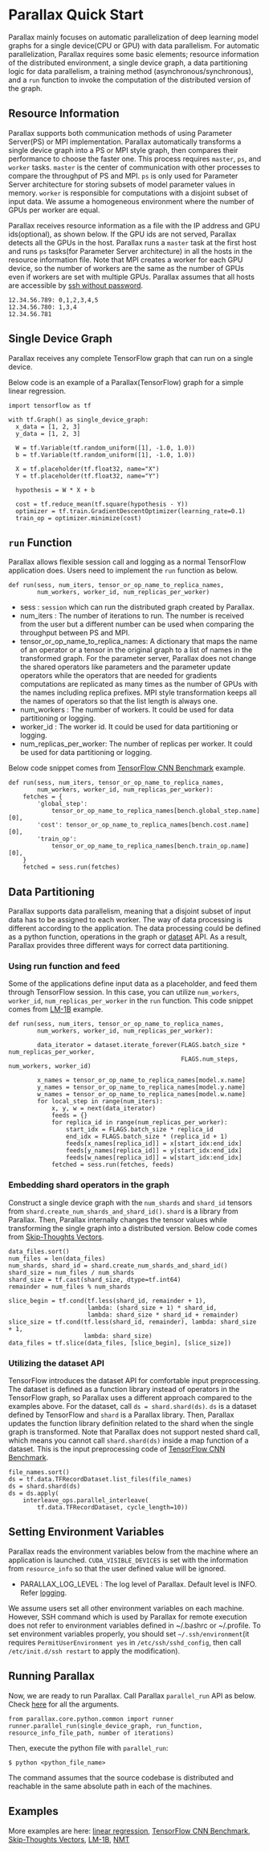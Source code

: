 # Parallax Quick Start
Parallax mainly focuses on automatic parallelization of deep learning model graphs for a single device(CPU or GPU) with data parallelism. For automatic parallelization, Parallax requires some basic elements; resource information of the distributed environment, a single device graph, a data partitioning logic for data parallelism, a training method (asynchronous/synchronous), and a `run` function to invoke the computation of the distributed version of the graph.

## Resource Information
Parallax supports both communication methods of using Parameter Server(PS) or MPI implementation. Parallax automatically transforms a single device graph into a PS or MPI style graph, then compares their performance to choose the faster one. This process requires `master`, `ps`, and `worker` tasks. `master` is the center of communication with other processes to compare the throughput of PS and MPI. `ps` is only used for Parameter Server architecture for storing subsets of model parameter values in memory. `worker` is responsible for computations with a disjoint subset of input data. We assume a homogeneous environment where the number of GPUs per worker are equal.

Parallax receives resource information as a file with the IP address and GPU ids(optional), as shown below. If the GPU ids are not served, Parallax detects all the GPUs in the host. Parallax runs a `master` task at the first host and runs `ps` tasks(for Parameter Server architecture) in all the hosts in the resource information file.
Note that MPI creates a worker for each GPU device, so the number of workers are the same as the number of GPUs even if workers are set with multiple GPUs. Parallax assumes that all hosts are accessible by [ssh without password](http://www.linuxproblem.org/art_9.html).
```shell
12.34.56.789: 0,1,2,3,4,5
12.34.56.780: 1,3,4
12.34.56.781
```

## Single Device Graph
Parallax receives any complete TensorFlow graph that can run on a single device.

Below code is an example of a Parallax(TensorFlow) graph for a simple linear regression.
```shell
import tensorflow as tf

with tf.Graph() as single_device_graph:
  x_data = [1, 2, 3]
  y_data = [1, 2, 3]

  W = tf.Variable(tf.random_uniform([1], -1.0, 1.0))
  b = tf.Variable(tf.random_uniform([1], -1.0, 1.0))

  X = tf.placeholder(tf.float32, name="X")
  Y = tf.placeholder(tf.float32, name="Y")

  hypothesis = W * X + b

  cost = tf.reduce_mean(tf.square(hypothesis - Y))
  optimizer = tf.train.GradientDescentOptimizer(learning_rate=0.1)
  train_op = optimizer.minimize(cost)
```

## `run` Function
Parallax allows flexible session call and logging as a normal TensorFlow application does. Users need to implement the `run` function as below.
```shell
def run(sess, num_iters, tensor_or_op_name_to_replica_names,
        num_workers, worker_id, num_replicas_per_worker)
```
* sess : `session` which can run the distributed graph created by Parallax.
* num_iters : The number of iterations to run. The number is received from the user but a different number can be used when comparing the throughput between PS and MPI.
* tensor_or_op_name_to_replica_names: A dictionary that maps the name of an operator or a tensor in the original graph to a list of names in the transformed graph. For the parameter server, Parallax does not change the shared operators like parameters and the parameter update operators while the operators that are needed for gradients computations are replicated as many times as the number of GPUs with the names including replica prefixes. MPI style transformation keeps all the names of operators so that the list length is always one.
* num_workers : The number of workers. It could be used for data partitioning or logging.
* worker_id : The worker id. It could be used for data partitioning or logging.
* num_replicas_per_worker: The number of replicas per worker. It could be used for data partitioning or logging.

Below code snippet comes from [TensorFlow CNN Benchmark](https://github.com/snuspl/parallax/blob/master/parallax/parallax/examples/tf_cnn_benchmarks/CNNBenchmark_distributed_driver.py) example.
```shell
def run(sess, num_iters, tensor_or_op_name_to_replica_names,
        num_workers, worker_id, num_replicas_per_worker):
	fetches = {
		'global_step':
			tensor_or_op_name_to_replica_names[bench.global_step.name][0],
		'cost': tensor_or_op_name_to_replica_names[bench.cost.name][0],
		'train_op':
			tensor_or_op_name_to_replica_names[bench.train_op.name][0],
	}
	fetched = sess.run(fetches)
```

## Data Partitioning
Parallax supports data parallelism, meaning that a disjoint subset of input data has to be assigned to each worker. The way of data processing is different according to the application. The data processing could be defined as a python function, operations in the graph or [dataset](https://www.tensorflow.org/api_docs/python/tf/data/Dataset) API. As a result, Parallax provides three different ways for correct data partitioning.

### Using run function and feed
Some of the applications define input data as a placeholder, and feed them through TensorFlow session. In this case, you can utilize `num_workers`, `worker_id`, `num_replicas_per_worker` in the `run` function. This code snippet comes from [LM-1B](https://github.com/snuspl/parallax/blob/master/parallax/parallax/examples/lm1b/lm1b_distributed_driver.py) example.

```shell
def run(sess, num_iters, tensor_or_op_name_to_replica_names,
        num_workers, worker_id, num_replicas_per_worker):

        data_iterator = dataset.iterate_forever(FLAGS.batch_size * num_replicas_per_worker,
                                                FLAGS.num_steps, num_workers, worker_id)

        x_names = tensor_or_op_name_to_replica_names[model.x.name]
        y_names = tensor_or_op_name_to_replica_names[model.y.name]
        w_names = tensor_or_op_name_to_replica_names[model.w.name]
        for local_step in range(num_iters):
            x, y, w = next(data_iterator)
            feeds = {}
            for replica_id in range(num_replicas_per_worker):
                start_idx = FLAGS.batch_size * replica_id
                end_idx = FLAGS.batch_size * (replica_id + 1)
                feeds[x_names[replica_id]] = x[start_idx:end_idx]
                feeds[y_names[replica_id]] = y[start_idx:end_idx]
                feeds[w_names[replica_id]] = w[start_idx:end_idx]
            fetched = sess.run(fetches, feeds)
```
### Embedding shard operators in the graph
Construct a single device graph with the `num_shards` and `shard_id` tensors from `shard.create_num_shards_and_shard_id()`. `shard` is a library from Parallax. Then, Parallax internally changes the tensor values while transforming the single graph into a distributed version. Below code comes from [Skip-Thoughts Vectors](https://github.com/snuspl/parallax/blob/master/parallax/parallax/examples/skip_thoughts/ops/input_ops.py).
```shell
data_files.sort()
num_files = len(data_files)
num_shards, shard_id = shard.create_num_shards_and_shard_id()
shard_size = num_files / num_shards
shard_size = tf.cast(shard_size, dtype=tf.int64)
remainder = num_files % num_shards

slice_begin = tf.cond(tf.less(shard_id, remainder + 1),
                      lambda: (shard_size + 1) * shard_id,
                      lambda: shard_size * shard_id + remainder)
slice_size = tf.cond(tf.less(shard_id, remainder), lambda: shard_size + 1,
                     lambda: shard_size)
data_files = tf.slice(data_files, [slice_begin], [slice_size])
```

### Utilizing the dataset API
TensorFlow introduces the dataset API for comfortable input preprocessing. The dataset is defined as a function library instead of operators in the TensorFlow graph, so Parallax uses a different approach compared to the examples above.
For the dataset, call `ds = shard.shard(ds)`. `ds` is a dataset defined by TensorFlow and `shard` is a Parallax library. Then, Parallax updates the function library definition related to the shard when the single graph is transformed. Note that Parallax does not support nested shard call, which means you cannot call `shard.shard(ds)` inside a map function of a dataset.
This is the input preprocessing code of [TensorFlow CNN Benchmark](https://github.com/snuspl/parallax/blob/master/parallax/parallax/examples/tf_cnn_benchmarks/preprocessing.py).
```shell
file_names.sort()
ds = tf.data.TFRecordDataset.list_files(file_names)
ds = shard.shard(ds)
ds = ds.apply(
    interleave_ops.parallel_interleave(
        tf.data.TFRecordDataset, cycle_length=10))
```
## Setting Environment Variables
Parallax reads the environment variables below from the machine where an application is launched. `CUDA_VISIBLE_DEVICES` is set with the information from `resource_info` so that the user defined value will be ignored.
* PARALLAX_LOG_LEVEL : The log level of Parallax. Default level is INFO. Refer [logging](https://docs.python.org/2/library/logging.html).

We assume users set all other environment variables on each machine. However, SSH command which is used by Parallax for remote execution does not refer to environment variables defined in ~/.bashrc or ~/.profile. To set environment variables properly, you should set `~/.ssh/environment`(it requires `PermitUserEnvironment yes` in `/etc/ssh/sshd_config`, then call `/etc/init.d/ssh restart` to apply the modification).

## Running Parallax
Now, we are ready to run Parallax. Call Parallax `parallel_run` API as below. Check [here](parallax_api.md) for all the arguments.
```Shell
from parallax.core.python.common import runner
runner.parallel_run(single_device_graph, run_function, resource_info_file_path, number of iterations)
```
Then, execute the python file with `parallel_run`:
```Shell
$ python <python_file_name>
```
The command assumes that the source codebase is distributed and reachable in the same absolute path in each of the machines.

## Examples

More examples are here: [linear regression](/parallax/parallax/examples/simple), [TensorFlow CNN Benchmark](/parallax/parallax/examples/tf_cnn_benchmarks), [Skip-Thoughts Vectors](/parallax/parallax/examples/skip_thoughts), [LM-1B](/parallax/parallax/examples/lm1b), [NMT](/parallax/parallax/examples/nmt)

